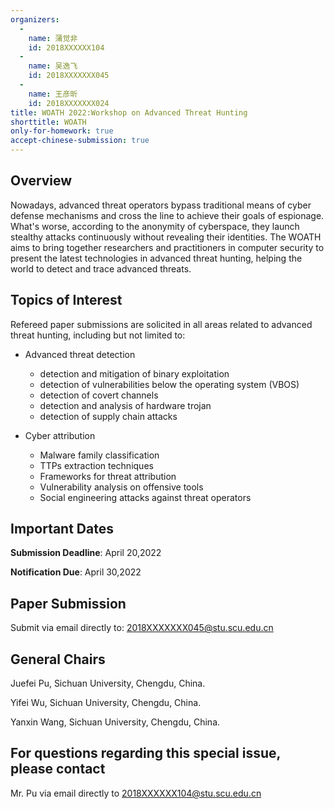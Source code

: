 ```yaml
---
organizers:
  -
    name: 蒲觉非
    id: 2018XXXXXX104
  -
    name: 吴逸飞
    id: 2018XXXXXXX045
  -
    name: 王彦昕
    id: 2018XXXXXXX024
title: WOATH 2022:Workshop on Advanced Threat Hunting
shorttitle: WOATH
only-for-homework: true
accept-chinese-submission: true
---
```


## Overview

Nowadays, advanced threat operators bypass traditional means of cyber defense mechanisms and cross the line to achieve their goals of espionage.  What's worse, according to the anonymity of cyberspace, they launch stealthy attacks continuously without revealing their identities. The WOATH aims to bring together researchers and practitioners in computer security to present the latest technologies in advanced threat hunting, helping the world to detect and trace advanced threats.

## Topics of Interest
Refereed paper submissions are solicited in all areas related to advanced threat hunting, including but not limited to:

- Advanced threat detection
    - detection and mitigation of binary exploitation
    - detection of vulnerabilities below the operating system (VBOS)
    - detection of covert channels
    - detection and analysis of hardware trojan
    - detection of supply chain attacks

- Cyber attribution
    - Malware family classification
    - TTPs extraction techniques
    - Frameworks for threat attribution
    - Vulnerability analysis on offensive tools
    - Social engineering attacks against threat operators

## Important Dates

**Submission Deadline**: April 20,2022

**Notification Due**: April 30,2022

## Paper Submission

Submit via email directly to: 2018XXXXXXX045@stu.scu.edu.cn

## General Chairs

Juefei Pu, Sichuan University, Chengdu, China.

Yifei Wu, Sichuan University, Chengdu, China.

Yanxin Wang, Sichuan University, Chengdu, China.

## For questions regarding this special issue, please contact

Mr. Pu via email directly to 2018XXXXXX104@stu.scu.edu.cn